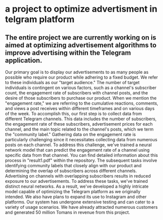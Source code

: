 # a project to optimize advertisment in telgram platform
## The entire project we are currently working on is aimed at optimizing advertisement algorithms to improve advertising within the Telegram application. 
Our primary goal is to display our advertisements to as many people as possible who require our product while adhering to a fixed budget.
We refer to these individuals as our "target audience." The number of target individuals is contingent on various factors, such as a channel's subscriber count, 
the engagement rate of subscribers with channel posts, and the desire of those subscribers to purchase our product. When we mention the "engagement rate,"
we are referring to the cumulative reactions, comments, and views a post receives within different timeframes and on various days of the week.
To accomplish this, our first step is to collect data from different Telegram channels. This data includes the number of subscribers, 
the engagement rate of these subscribers, advertisement prices for each channel, and the main topic related to the channel's posts, which we term the "community label."
Gathering data on the engagement rate is particularly challenging since it necessitates collecting data from numerous posts on each channel. To address this challenge,
we've trained a neural network model that can predict the engagement rate of a channel using specific data from that channel. You can find detailed information about
this process in "result1.pdf" within the repository.
The subsequent tasks involve identifying community labels that closely align with our product and determining the overlap of subscribers across different channels. 
Advertising on channels with overlapping subscribers results in reduced exposure to our advertisements. To address these tasks, we've trained distinct neural networks. 
As a result, we've developed a highly intricate model capable of optimizing the Telegram platform as we originally intended. We also have plans to expand its use to
Instagram and other platforms. Our system has undergone extensive testing and can cater to a variety of usage scenarios. We have already attracted numerous customers 
and generated 50 million Tomans in revenue from this project.

